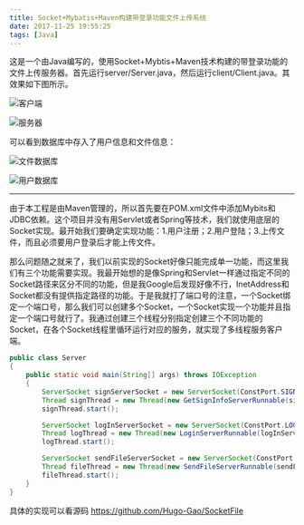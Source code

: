 ```yaml
---
title: Socket+Mybatis+Maven构建带登录功能文件上传系统
date: 2017-11-25 19:55:25
tags: [Java]
---
```


这是一个由Java编写的，使用Socket+Mybtis+Maven技术构建的带登录功能的文件上传服务器。首先运行server/Server.java，然后运行client/Client.java。其效果如下图所示。

![客户端](https://i.loli.net/2017/11/25/5a19493b28cd2.png)

![服务器](https://i.loli.net/2017/11/25/5a1949add7972.png)

可以看到数据库中存入了用户信息和文件信息：

![文件数据库](https://i.loli.net/2017/11/25/5a1949eee9025.png)

![用户数据库](https://i.loli.net/2017/11/25/5a1949ef1cab7.png)

------

由于本工程是由Maven管理的，所以首先要在POM.xml文件中添加Mybits和JDBC依赖。这个项目并没有用Servlet或者Spring等技术，我们就使用底层的Socket实现。最开始我们要确定实现功能：1.用户注册；2.用户登陆；3.上传文件，而且必须要用户登录后才能上传文件。

那么问题随之就来了，我们以前实现的Socket好像只能完成单一功能，而这里我们有三个功能需要实现。我最开始想的是像Spring和Servlet一样通过指定不同的Socket路径来区分不同的功能，但是我Google后发现好像不行，InetAddress和Socket都没有提供指定路径的功能。于是我就打了端口号的注意，一个Socket绑定一个端口号，那么我们可以创建多个Socket，一个Socket实现一个功能并且指定一个端口号就行了。我通过创建三个线程分别指定创建三个不同功能的Socket，在各个Socket线程里循环运行对应的服务，就实现了多线程服务客户端。

```java
public class Server
{
    public static void main(String[] args) throws IOException
    {
        ServerSocket signServerSocket = new ServerSocket(ConstPort.SIGN_PORT);
        Thread signThread = new Thread(new GetSignInfoServerRunnable(signServerSocket));
        signThread.start();

        ServerSocket logInServerSocket = new ServerSocket(ConstPort.LOG_PORT);
        Thread logThread = new Thread(new LoginServerRunnable(logInServerSocket));
        logThread.start();

        ServerSocket sendFileServerSocket = new ServerSocket(ConstPort.SEND_FILE);
        Thread fileThread = new Thread(new SendFileServerRunnable(sendFileServerSocket));
        fileThread.start();
    }
}
```

具体的实现可以看源码 https://github.com/Hugo-Gao/SocketFile

